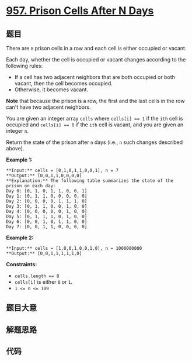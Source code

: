 # [957. Prison Cells After N Days](https://leetcode.com/problems/prison-cells-after-n-days)

## 题目

There are `8` prison cells in a row and each cell is either occupied or
vacant.

Each day, whether the cell is occupied or vacant changes according to the
following rules:

  * If a cell has two adjacent neighbors that are both occupied or both vacant, then the cell becomes occupied.
  * Otherwise, it becomes vacant.

**Note** that because the prison is a row, the first and the last cells in the
row can't have two adjacent neighbors.

You are given an integer array `cells` where `cells[i] == 1` if the `ith` cell
is occupied and `cells[i] == 0` if the `ith` cell is vacant, and you are given
an integer `n`.

Return the state of the prison after `n` days (i.e., `n` such changes
described above).



**Example 1:**

    
    
    **Input:** cells = [0,1,0,1,1,0,0,1], n = 7
    **Output:** [0,0,1,1,0,0,0,0]
    **Explanation:** The following table summarizes the state of the prison on each day:
    Day 0: [0, 1, 0, 1, 1, 0, 0, 1]
    Day 1: [0, 1, 1, 0, 0, 0, 0, 0]
    Day 2: [0, 0, 0, 0, 1, 1, 1, 0]
    Day 3: [0, 1, 1, 0, 0, 1, 0, 0]
    Day 4: [0, 0, 0, 0, 0, 1, 0, 0]
    Day 5: [0, 1, 1, 1, 0, 1, 0, 0]
    Day 6: [0, 0, 1, 0, 1, 1, 0, 0]
    Day 7: [0, 0, 1, 1, 0, 0, 0, 0]
    

**Example 2:**

    
    
    **Input:** cells = [1,0,0,1,0,0,1,0], n = 1000000000
    **Output:** [0,0,1,1,1,1,1,0]
    



**Constraints:**

  * `cells.length == 8`
  * `cells[i]` is either `0` or `1`.
  * `1 <= n <= 109`


## 题目大意

## 解题思路

## 代码

```javascript

```
